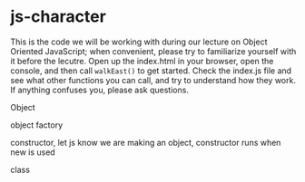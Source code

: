 # js-character

This is the code we will be working with during our lecture on Object Oriented JavaScript; when convenient, please try to familiarize yourself with it before the lecutre. Open up the index.html in your browser, open the console, and then call `walkEast()` to get started. Check the index.js file and see what other functions you can call, and try to understand how they work. If anything confuses you, please ask questions.

Object

object factory

constructor, let js know we are making an object, constructor runs when new is used

class
